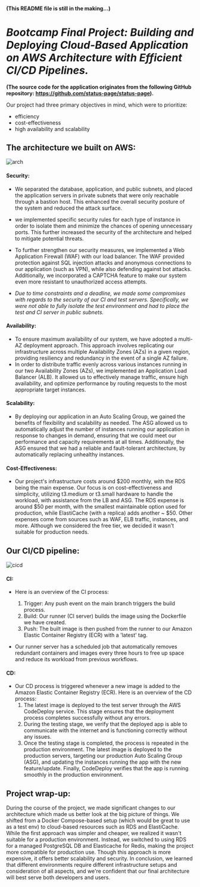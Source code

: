#### (This README file is still in the making...)

# *Bootcamp Final Project: Building and Deploying Cloud-Based Application on AWS Architecture with Efficient CI/CD Pipelines.*
**(The source code for the application originates from the following GitHub repository: https://github.com/status-page/status-page).**

Our project had three primary objectives in mind, which were to prioritize:
- efficiency
- cost-effectiveness
- high availability and scalability

## The architecture we built on AWS:
![arch](https://user-images.githubusercontent.com/117725271/224322465-470708e5-7b32-4497-b987-f4a9099d25e5.png)

#### Security:
- We separated the database, application, and public subnets, and placed the application servers in private subnets that were only reachable through a bastion host. This enhanced the overall security posture of the system and reduced the attack surface.
- we implemented specific security rules for each type of instance in order to isolate them and minimize the chances of opening unnecessary ports. This further increased the security of the architecture and helped to mitigate potential threats.
- To further strengthen our security measures, we implemented a Web Application Firewall (WAF) with our load balancer. The WAF provided protection against SQL injection attacks and anonymous connections to our application (such as VPN), while also defending against bot attacks. Additionally, we incorporated a CAPTCHA feature to make our system even more resistant to unauthorized access attempts. 

- *Due to time constraints and a deadline, we made some compromises with regards to the security of our CI and test servers. Specifically, we were not able to fully isolate the test environment and had to place the test and CI server in public subnets.*

#### Availability:
- To ensure maximum availability of our system, we have adopted a multi-AZ deployment approach. This approach involves replicating our infrastructure across multiple Availability Zones (AZs) in a given region, providing resiliency and redundancy in the event of a single AZ failure.
- In order to distribute traffic evenly across various instances running in our two Availability Zones (AZs), we implemented an Application Load Balancer (ALB). It allowed us to effectively manage traffic, ensure high availability, and optimize performance by routing requests to the most appropriate target instances.

#### Scalability:
- By deploying our application in an Auto Scaling Group, we gained the benefits of flexibility and scalability as needed. The ASG allowed us to automatically adjust the number of instances running our application in response to changes in demand, ensuring that we could meet our performance and capacity requirements at all times. Additionally, the ASG ensured that we had a reliable and fault-tolerant architecture, by automatically replacing unhealthy instances.

#### Cost-Effectiveness:
- Our project's infrastructure costs around $200 monthly, with the RDS being the main expense. Our focus is on cost-effectiveness and simplicity, utilizing t3.medium or t3.small hardware to handle the workload, with assistance from the LB and ASG. The RDS expense is around $50 per month, with the smallest maintainable option used for production, while ElastiCache (with a replica) adds another ~ $50. Other expenses come from sources such as WAF, ELB traffic, instances, and more. Although we considered the free tier, we decided it wasn't suitable for production needs.

## Our CI/CD pipeline:
![cicd](https://user-images.githubusercontent.com/117725271/225620292-737e0010-a868-4c02-b784-9bf88ca76507.png)

#### CI:
- Here is an overview of the CI process:
  1. Trigger: Any push event on the main branch triggers the build process.
  2. Build: Our runner (CI server) builds the image using the Dockerfile we have created.
  3. Push: The built image is then pushed from the runner to our Amazon Elastic Container Registry (ECR) with a 'latest' tag.

- Our runner server has a scheduled job that automatically removes redundant containers and images every three hours to free up space and reduce its workload from previous workflows.

#### CD:
- Our CD process is triggered whenever a new image is added to the Amazon Elastic Container Registry (ECR). Here is an overview of the CD process:
  1. The latest image is deployed to the test server through the AWS CodeDeploy service. This stage ensures that the deployment process completes successfully without any errors.
  2. During the testing stage, we verify that the deployed app is able to communicate with the internet and is functioning correctly without any issues.
  3. Once the testing stage is completed, the process is repeated in the production environment. The latest image is deployed to the production servers, targeting our production Auto Scaling Group (ASG), and updating the instances running the app with the new feature/update. Finally, CodeDeploy verifies that the app is running smoothly in the production environment.
  
## Project wrap-up:
During the course of the project, we made significant changes to our architecture which made us better look at the big picture of things. We shifted from a Docker Compose-based setup (which would be great to use as a test env) to cloud-based resources such as RDS and ElastiCache. While the first approach was simpler and cheaper, we realized it wasn't suitable for a production environment. Instead, we switched to using RDS for a managed PostgreSQL DB and Elasticache for Redis, making the project more compatible for production use. Though this approach is more expensive, it offers better scalability and security.
In conclusion, we learned that different environments require different infrastructure setups and consideration of all aspects, and we're confident that our final architecture will best serve both developers and users.
